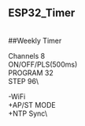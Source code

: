 ## ESP32_Timer
\
##Weekly Timer

Channels 8\
ON/OFF/PLS(500ms)\
PROGRAM 32\
STEP 96\

-WiFi\
+AP/ST MODE\
+NTP Sync\
